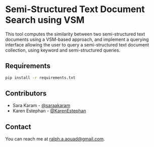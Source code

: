 # Semi-Structured Text Document Search using VSM
This tool computes the similarity between two semi-structured text documents using a VSM-based approach, and implement a querying interface allowing the user to query a semi-structured text document collection, using keyword and semi-structured queries.
## Requirements
```bash
pip install -r requirements.txt
```

## Contributors
* Sara Karam - [@saraakaram](https://github.com/saraakaram)
* Karen Estephan - [@KarenEstephan](https://github.com/KarenEstephan)

## Contact

You can reach me at <ralph.a.aouad@gmail.com>.
